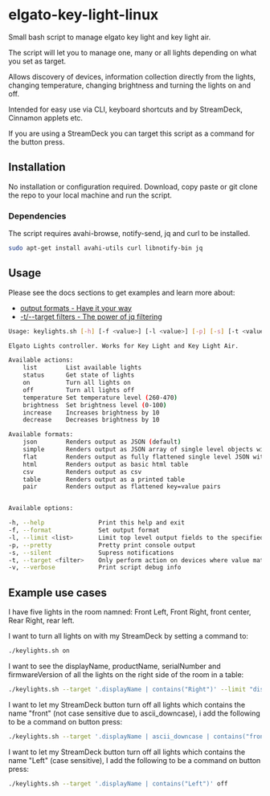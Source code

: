 # elgato-key-light-linux

Small bash script to manage elgato key light and key light air.

The script will let you to manage one, many or all lights depending on what you set as target.

Allows discovery of devices, information collection directly from the lights, changing temperature, changing brightness and turning the lights on and off.

Intended for easy use via CLI, keyboard shortcuts and by StreamDeck, Cinnamon applets etc.

If you are using a StreamDeck you can target this script as a command for the button press.

## Installation

No installation or configuration required. Download, copy paste or git clone the repo to your local machine and run the script.

### Dependencies

The script requires avahi-browse, notify-send, jq and curl to be installed.

```bash
sudo apt-get install avahi-utils curl libnotify-bin jq
```

## Usage

Please see the docs sections to get examples and learn more about:

* [output formats - Have it your way](docs/output-formats.md)
* [-t/--target filters - The power of jq filtering](docs/target-filters.md)

```bash
Usage: keylights.sh [-h] [-f <value>] [-l <value>] [-p] [-s] [-t <value>][-v] [--<option>] [--<option> <value>] <action>

Elgato Lights controller. Works for Key Light and Key Light Air.

Available actions:
    list        List available lights
    status      Get state of lights
    on          Turn all lights on
    off         Turn all lights off
    temperature Set temperature level (260-470)
    brightness  Set brightness level (0-100)
    increase    Increases brightness by 10
    decrease    Decreases brightness by 10

Available formats:
    json        Renders output as JSON (default)
    simple      Renders output as JSON array of single level objects with subarrays as .(dot) notation JSON
    flat        Renders output as fully flattened single level JSON with .(dot) notation JSON
    html        Renders output as basic html table
    csv         Renders output as csv
    table       Renders output as a printed table
    pair        Renders output as flattened key=value pairs


Available options:

-h, --help               Print this help and exit
-f, --format             Set output format
-l, --limit <list>       Limit top level output fields to the specified comma separated list
-p, --pretty             Pretty print console output
-s, --silent             Supress notifications
-t, --target <filter>    Only perform action on devices where value matches filter
-v, --verbose            Print script debug info
```

## Example use cases

I have five lights in the room namned: Front Left, Front Right, front center, Rear Right, rear left.

I want to turn all lights on with my StreamDeck by setting a command to:

```bash
./keylights.sh on
```

I want to see the displayName, productName, serialNumber and firmwareVersion of all the lights on the right side of the room in a table:

```bash
./keylights.sh --target '.displayName | contains("Right")' --limit "displayName, productName, serialNumber, firmwareVersion"  --format table --pretty list
```

I want to let my StreamDeck button turn off all lights which contains the name "front" (not case sensitive due to ascii_downcase), i add the following to be a command on button press:

```bash
./keylights.sh --target '.displayName | ascii_downcase | contains("front")' off
```

I want to let my StreamDeck button turn off all lights which contains the name "Left" (case sensitive), I add the following to be a command on button press:

```bash
./keylights.sh --target '.displayName | contains("Left")' off
```
